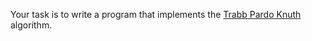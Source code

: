 

Your task is to write a program that implements the [Trabb Pardo Knuth](http://en.wikipedia.org/wiki/Trabb_Pardo%E2%80%93Knuth_algorithm) algorithm.

